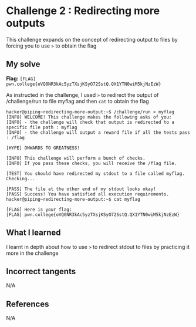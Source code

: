 # Challenge 2 : Redirecting more outputs
This challenge expands on the concept of redirecting output to files by forcing you to use `>` to obtain the flag

## My solve
**Flag:** `[FLAG] pwn.college{oVQ0NR3kAc5yzTXsjKSyO72SstQ.QX1YTN0wiM5kjNzEzW}` 

As instructed in the challenge, I used `>` to redirect the output of /challenge/run to file myflag and then `cat` to obtain the flag
```
hacker@piping~redirecting-more-output:~$ /challenge/run > myflag
[INFO] WELCOME! This challenge makes the following asks of you:
[INFO] - the challenge will check that output is redirected to a specific file path : myflag
[INFO] - the challenge will output a reward file if all the tests pass : /flag

[HYPE] ONWARDS TO GREATNESS!

[INFO] This challenge will perform a bunch of checks.
[INFO] If you pass these checks, you will receive the /flag file.

[TEST] You should have redirected my stdout to a file called myflag. Checking...

[PASS] The file at the other end of my stdout looks okay!
[PASS] Success! You have satisfied all execution requirements.
hacker@piping~redirecting-more-output:~$ cat myflag

[FLAG] Here is your flag:
[FLAG] pwn.college{oVQ0NR3kAc5yzTXsjKSyO72SstQ.QX1YTN0wiM5kjNzEzW}
```

## What I learned 
I learnt in depth about how to use `>` to redirect stdout to files by practicing it more in the challenge

## Incorrect tangents 
N/A

## References 
N/A
